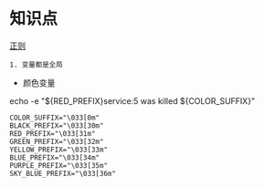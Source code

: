 # 知识点

[正则](https://github.com/google/re2/wiki/Syntax)


```
1. 变量都是全局
```




- 颜色变量

<p>echo -e "${RED_PREFIX}service:5 was killed ${COLOR_SUFFIX}"<p>

```
COLOR_SUFFIX="\033[0m"
BLACK_PREFIX="\033[30m"
RED_PREFIX="\033[31m"
GREEN_PREFIX="\033[32m"
YELLOW_PREFIX="\033[33m"
BLUE_PREFIX="\033[34m"
PURPLE_PREFIX="\033[35m"
SKY_BLUE_PREFIX="\033[36m"
```